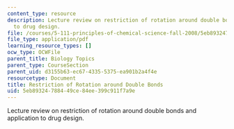 ```yaml
---
content_type: resource
description: Lecture review on restriction of rotation around double bonds and application
  to drug design.
file: /courses/5-111-principles-of-chemical-science-fall-2008/5eb89324788449ce84ee399c911f7a9e_bioex_lect15.pdf
file_type: application/pdf
learning_resource_types: []
ocw_type: OCWFile
parent_title: Biology Topics
parent_type: CourseSection
parent_uid: d3155b63-ec67-4335-5375-ea901b2a4f4e
resourcetype: Document
title: Restriction of Rotation around Double Bonds
uid: 5eb89324-7884-49ce-84ee-399c911f7a9e
---
```

Lecture review on restriction of rotation around double bonds and application to drug design.

